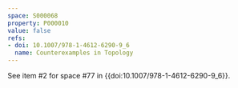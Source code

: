 ```yaml
---
space: S000068
property: P000010
value: false
refs:
- doi: 10.1007/978-1-4612-6290-9_6
  name: Counterexamples in Topology
---
```


See item #2 for space #77 in {{doi:10.1007/978-1-4612-6290-9_6}}.
